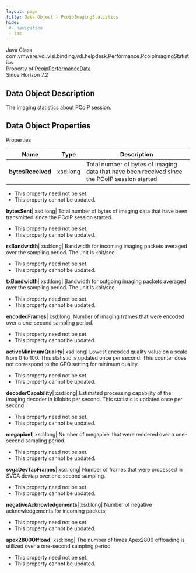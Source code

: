 ```yaml
---
layout: page
title: Data Object - PcoipImagingStatistics
hide:
 #- navigation
 - toc
---
```






Java Class
    com.vmware.vdi.vlsi.binding.vdi.helpdesk.Performance.PcoipImagingStatistics  
Property of
     [PcoipPerformanceData](vdi.helpdesk.Performance.PcoipPerformanceData.md#field_detail)  
Since 
    Horizon 7.2

## Data Object Description 

The imaging statistics about PCoIP session. 

## Data Object Properties

Properties

Name |  Type |  Description   
---|---|---  
**bytesReceived**|  xsd:long|  Total number of bytes of imaging data that have been received since the PCoIP session started.   


* This property need not be set.
* This property cannot be updated.

  
**bytesSent**|  xsd:long|  Total number of bytes of imaging data that have been transmitted since the PCoIP session started.   


* This property need not be set.
* This property cannot be updated.

  
**rxBandwidth**|  xsd:long|  Bandwidth for incoming imaging packets averaged over the sampling period. The unit is kbit/sec.   


* This property need not be set.
* This property cannot be updated.

  
**txBandwidth**|  xsd:long|  Bandwidth for outgoing imaging packets averaged over the sampling period. The unit is kbit/sec.   


* This property need not be set.
* This property cannot be updated.

  
**encodedFrames**|  xsd:long|  Number of imaging frames that were encoded over a one-second sampling period.   


* This property need not be set.
* This property cannot be updated.

  
**activeMinimumQuality**|  xsd:long|  Lowest encoded quality value on a scale from 0 to 100. This statistic is updated once per second. This counter does not correspond to the GPO setting for minimum quality.   


* This property need not be set.
* This property cannot be updated.

  
**decoderCapability**|  xsd:long|  Estimated processing capability of the imaging decoder in kilobits per second. This statistic is updated once per second.   


* This property need not be set.
* This property cannot be updated.

  
**megapixel**|  xsd:long|  Number of megapixel that were rendered over a one-second sampling period.   


* This property need not be set.
* This property cannot be updated.

  
**svgaDevTapFrames**|  xsd:long|  Number of frames that were processed in SVGA devtap over one-second sampling.   


* This property need not be set.
* This property cannot be updated.

  
**negativeAcknowledgements**|  xsd:long|  Number of negative acknowledgements for incoming packets;   


* This property need not be set.
* This property cannot be updated.

  
**apex2800Offload**|  xsd:long|  The number of times Apex2800 offloading is utilized over a one-second sampling period.   


* This property need not be set.
* This property cannot be updated.

  
  
  

  
  

